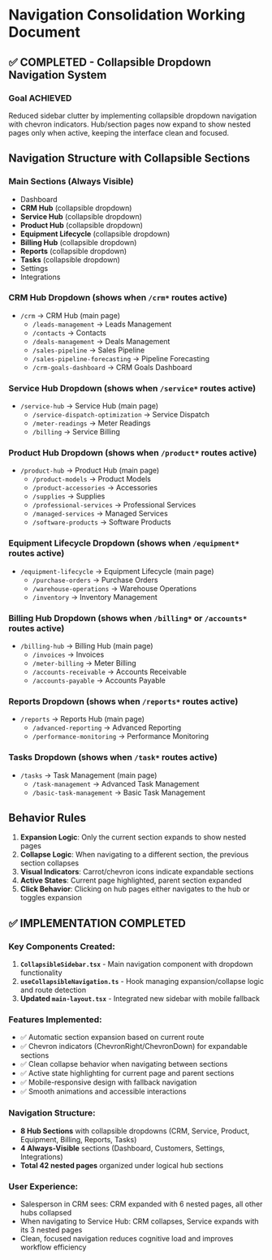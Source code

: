# Navigation Consolidation Working Document

## ✅ COMPLETED - Collapsible Dropdown Navigation System

### Goal ACHIEVED
Reduced sidebar clutter by implementing collapsible dropdown navigation with chevron indicators. Hub/section pages now expand to show nested pages only when active, keeping the interface clean and focused.

## Navigation Structure with Collapsible Sections

### Main Sections (Always Visible)
- Dashboard
- **CRM Hub** (collapsible dropdown)
- **Service Hub** (collapsible dropdown) 
- **Product Hub** (collapsible dropdown)
- **Equipment Lifecycle** (collapsible dropdown)
- **Billing Hub** (collapsible dropdown)
- **Reports** (collapsible dropdown)
- **Tasks** (collapsible dropdown)
- Settings
- Integrations

### CRM Hub Dropdown (shows when `/crm*` routes active)
- `/crm` → CRM Hub (main page)
  - `/leads-management` → Leads Management
  - `/contacts` → Contacts  
  - `/deals-management` → Deals Management
  - `/sales-pipeline` → Sales Pipeline
  - `/sales-pipeline-forecasting` → Pipeline Forecasting
  - `/crm-goals-dashboard` → CRM Goals Dashboard

### Service Hub Dropdown (shows when `/service*` routes active)
- `/service-hub` → Service Hub (main page)
  - `/service-dispatch-optimization` → Service Dispatch
  - `/meter-readings` → Meter Readings
  - `/billing` → Service Billing

### Product Hub Dropdown (shows when `/product*` routes active)
- `/product-hub` → Product Hub (main page)
  - `/product-models` → Product Models
  - `/product-accessories` → Accessories
  - `/supplies` → Supplies
  - `/professional-services` → Professional Services
  - `/managed-services` → Managed Services
  - `/software-products` → Software Products

### Equipment Lifecycle Dropdown (shows when `/equipment*` routes active)
- `/equipment-lifecycle` → Equipment Lifecycle (main page)
  - `/purchase-orders` → Purchase Orders
  - `/warehouse-operations` → Warehouse Operations
  - `/inventory` → Inventory Management

### Billing Hub Dropdown (shows when `/billing*` or `/accounts*` routes active)
- `/billing-hub` → Billing Hub (main page)
  - `/invoices` → Invoices
  - `/meter-billing` → Meter Billing
  - `/accounts-receivable` → Accounts Receivable
  - `/accounts-payable` → Accounts Payable

### Reports Dropdown (shows when `/reports*` routes active)
- `/reports` → Reports Hub (main page)
  - `/advanced-reporting` → Advanced Reporting
  - `/performance-monitoring` → Performance Monitoring

### Tasks Dropdown (shows when `/task*` routes active)
- `/tasks` → Task Management (main page)
  - `/task-management` → Advanced Task Management
  - `/basic-task-management` → Basic Task Management

## Behavior Rules

1. **Expansion Logic**: Only the current section expands to show nested pages
2. **Collapse Logic**: When navigating to a different section, the previous section collapses
3. **Visual Indicators**: Carrot/chevron icons indicate expandable sections
4. **Active States**: Current page highlighted, parent section expanded
5. **Click Behavior**: Clicking on hub pages either navigates to the hub or toggles expansion

## ✅ IMPLEMENTATION COMPLETED

### Key Components Created:
1. **`CollapsibleSidebar.tsx`** - Main navigation component with dropdown functionality
2. **`useCollapsibleNavigation.ts`** - Hook managing expansion/collapse logic and route detection
3. **Updated `main-layout.tsx`** - Integrated new sidebar with mobile fallback

### Features Implemented:
- ✅ Automatic section expansion based on current route
- ✅ Chevron indicators (ChevronRight/ChevronDown) for expandable sections  
- ✅ Clean collapse behavior when navigating between sections
- ✅ Active state highlighting for current page and parent sections
- ✅ Mobile-responsive design with fallback navigation
- ✅ Smooth animations and accessible interactions

### Navigation Structure:
- **8 Hub Sections** with collapsible dropdowns (CRM, Service, Product, Equipment, Billing, Reports, Tasks)
- **4 Always-Visible** sections (Dashboard, Customers, Settings, Integrations)
- **Total 42 nested pages** organized under logical hub sections

### User Experience:
- Salesperson in CRM sees: CRM expanded with 6 nested pages, all other hubs collapsed
- When navigating to Service Hub: CRM collapses, Service expands with its 3 nested pages
- Clean, focused navigation reduces cognitive load and improves workflow efficiency
